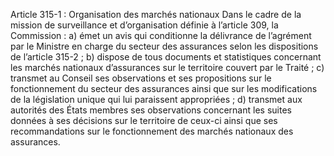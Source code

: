 Article 315-1 : Organisation des marchés nationaux
Dans le cadre de la mission de surveillance et d’organisation définie à l’article 309, la Commission :
a) émet un avis qui conditionne la délivrance de l’agrément par le Ministre en charge du secteur des assurances selon les dispositions de l’article 315-2 ;
b) dispose de tous documents et statistiques concernant les marchés nationaux d’assurances sur le territoire couvert par le Traité ;
c) transmet au Conseil ses observations et ses propositions sur le fonctionnement du secteur des assurances ainsi que sur les modifications de la législation unique qui lui paraissent appropriées ;
d) transmet aux autorités des États membres ses observations concernant les suites données à ses décisions sur le territoire de ceux-ci ainsi que ses recommandations sur le fonctionnement des marchés nationaux des assurances.